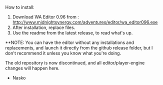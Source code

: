How to install:

1. Download WA Editor 0.96 from : http://www.midnightsynergy.com/adventures/editor/wa_editor096.exe
2. After installation, replace files.
3. Use the readme from the latest release, to read what's up.

**NOTE: You can have the editor without any installations and replacements, and launch it directly from the github release folder, but I don't recommend it unless you know what you're doing.

The old repository is now discontinued, and all editor/player-engine changes will happen here.

- Nasko
